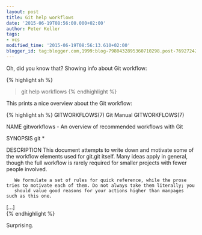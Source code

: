 ```yaml
---
layout: post
title: Git help workflows
date: '2015-06-19T08:56:00.000+02:00'
author: Peter Keller
tags:
- vcs
modified_time: '2015-06-19T08:56:13.610+02:00'
blogger_id: tag:blogger.com,1999:blog-7980432895360710298.post-7692724263320792000
---
```


Oh, did you know that?  Showing info about Git workflow:

{% highlight sh %}
> git help workflows
{% endhighlight %}

This prints a nice overview about the Git workflow:

{% highlight sh %}
GITWORKFLOWS(7)                                                    Git Manual                                                    GITWORKFLOWS(7)

NAME
       gitworkflows - An overview of recommended workflows with Git

SYNOPSIS
       git *

DESCRIPTION
       This document attempts to write down and motivate some of the workflow elements used for git.git itself. Many ideas apply in general,
       though the full workflow is rarely required for smaller projects with fewer people involved.

       We formulate a set of rules for quick reference, while the prose tries to motivate each of them. Do not always take them literally; you
       should value good reasons for your actions higher than manpages such as this one.
[...]       
{% endhighlight %}

Surprising.

